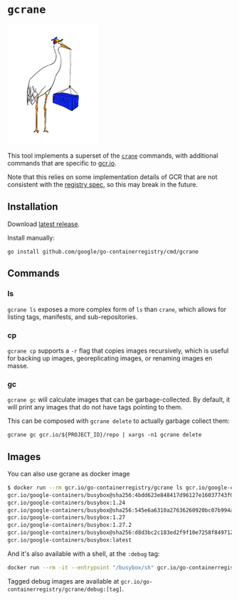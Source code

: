 # `gcrane`

<img src="../../images/gcrane.png" width="40%">

This tool implements a superset of the [`crane`](../crane/README.md) commands, with
additional commands that are specific to [gcr.io](https://gcr.io).

Note that this relies on some implementation details of GCR that are not
consistent with the [registry spec](https://docs.docker.com/registry/spec/api/),
so this may break in the future.

## Installation

Download [latest release](https://github.com/google/go-containerregistry/releases/latest).

Install manually:

```
go install github.com/google/go-containerregistry/cmd/gcrane
```

## Commands

### ls

`gcrane ls` exposes a more complex form of `ls` than `crane`, which allows for
listing tags, manifests, and sub-repositories.

### cp

`gcrane cp` supports a `-r` flag that copies images recursively, which is useful
for backing up images, georeplicating images, or renaming images en masse.

### gc

`gcrane gc` will calculate images that can be garbage-collected.
By default, it will print any images that do not have tags pointing to them.

This can be composed with `gcrane delete` to actually garbage collect them:
```shell
gcrane gc gcr.io/${PROJECT_ID}/repo | xargs -n1 gcrane delete
```

## Images

You can also use gcrane as docker image

```sh
$ docker run --rm gcr.io/go-containerregistry/gcrane ls gcr.io/google-containers/busybox
gcr.io/google-containers/busybox@sha256:4bdd623e848417d96127e16037743f0cd8b528c026e9175e22a84f639eca58ff
gcr.io/google-containers/busybox:1.24
gcr.io/google-containers/busybox@sha256:545e6a6310a27636260920bc07b994a299b6708a1b26910cfefd335fdfb60d2b
gcr.io/google-containers/busybox:1.27
gcr.io/google-containers/busybox:1.27.2
gcr.io/google-containers/busybox@sha256:d8d3bc2c183ed2f9f10e7258f84971202325ee6011ba137112e01e30f206de67
gcr.io/google-containers/busybox:latest
```

And it's also available with a shell, at the `:debug` tag:

```sh
docker run --rm -it --entrypoint "/busybox/sh" gcr.io/go-containerregistry/gcrane:debug
```

Tagged debug images are available at `gcr.io/go-containerregistry/gcrane/debug:[tag]`.
